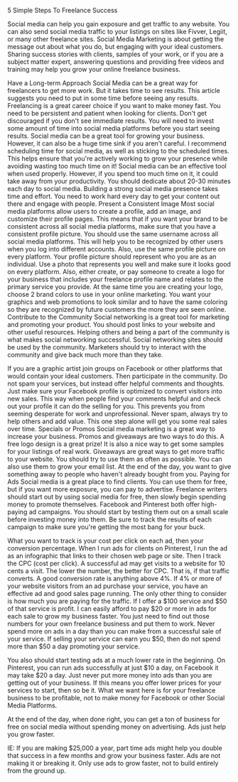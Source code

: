 5 Simple Steps To Freelance Success

Social media can help you gain exposure and get traffic to any website. You can also send social media traffic to your listings on sites like Fivver, Legiit, or many other freelance sites.
Social Media Marketing is about getting the message out about what you do, but engaging with your ideal customers. Sharing success stories with clients, samples of your work, or if you are a subject matter expert, answering questions and providing free videos and training may help you grow your online freelance business.

Have a Long-term Approach
Social Media can be a great way for freelancers to get more work. But it takes time to see results. This article suggests you need to put in some time before seeing any results.
Freelancing is a great career choice if you want to make money fast. You need to be persistent and patient when looking for clients.
Don't get discouraged if you don't see immediate results. You will need to invest some amount of time into social media platforms before you start seeing results.
Social media can be a great tool for growing your business. However, it can also be a huge time sink if you aren't careful. I recommend scheduling time for social media, as well as sticking to the scheduled times. This helps ensure that you're actively working to grow your presence while avoiding wasting too much time on it!
Social media can be an effective tool when used properly. However, if you spend too much time on it, it could take away from your productivity. You should dedicate about 20-30 minutes each day to social media.
Building a strong social media presence takes time and effort. You need to work hard every day to get your content out there and engage with people.
Present a Consistent Image
Most social media platforms allow users to create a profile, add an image, and customize their profile pages. This means that if you want your brand to be consistent across all social media platforms, make sure that you have a consistent profile picture.
You should use the same username across all social media platforms. This will help you to be recognized by other users when you log into different accounts. Also, use the same profile picture on every platform. Your profile picture should represent who you are as an individual. Use a photo that represents you well and make sure it looks good on every platform.
Also, either create, or pay someone to create a logo for your business that includes your freelance profile name and relates to the primary service you provide. At the same time you are creating your logo, choose 2 brand colors to use in your online marketing. You want your graphics and web promotions to look similar and to have the same coloring so they are recognized by future customers the more they are seen online.
Contribute to the Community
Social networking is a great tool for marketing and promoting your product. You should post links to your website and other useful resources. Helping others and being a part of the community is what makes social networking successful.
Social networking sites should be used by the community. Marketers should try to interact with the community and give back much more than they take.

If you are a graphic artist join groups on Facebook or other platforms that would contain your ideal customers. Then participate in the community. Do not spam your services, but instead offer helpful comments and thoughts. Just make sure your Facebook profile is optimized to convert visitors into new sales.
This way when people find your comments helpful and check out your profile it can do the selling for you. This prevents you from seeming desperate for work and unprofessional. Never spam, always try to help others and add value.
This one step alone will get you some real sales over time.
Specials or Promos
Social media marketing is a great way to increase your business. Promos and giveaways are two ways to do this. A free logo design is a great prize! It is also a nice way to get some samples for your listings of real work.
Giveaways are great ways to get more traffic to your website. You should try to use them as often as possible. You can also use them to grow your email list. At the end of the day, you want to give something away to people who haven't already bought from you.
Paying for Ads
Social media is a great place to find clients. You can use them for free, but if you want more exposure, you can pay to advertise. Freelance writers should start out by using social media for free, then slowly begin spending money to promote themselves.
Facebook and Pinterest both offer high-paying ad campaigns. You should start by testing them out on a small scale before investing money into them. Be sure to track the results of each campaign to make sure you're getting the most bang for your buck.

What you want to track is your cost per click on each ad, then your conversion percentage. When I run ads for clients on Pinterest, I run the ad as an infographic that links to their chosen web page or site. Then I track the CPC (cost per click). A successful ad may get visits to a website for 10 cents a visit. The lower the number, the better for CPC.
That is, if that traffic converts. A good conversion rate is anything above 4%. If 4% or more of your website visitors from an ad purchase your service, you have an effective ad and good sales page running.
The only other thing to consider is how much you are paying for the traffic.
If I offer a $100 service and $50 of that service is profit. I can easily afford to pay $20 or more in ads for each sale to grow my business faster. You just need to find out those numbers for your own freelance business and put them to work.
Never spend more on ads in a day than you can make from a successful sale of your service. If selling your service can earn you $50, then do not spend more than $50 a day promoting your service. 

You also should start testing ads at a much lower rate in the beginning. On Pinterest, you can run ads successfully at just $10 a day, on Facebook it may take $20 a day. Just never put more money into ads than you are getting out of your business. If this means you offer lower prices for your services to start, then so be it. What we want here is for your freelance business to be profitable, not to make money for Facebook or other Social Media Platforms.

At the end of the day, when done right, you can get a ton of business for free on social media without spending money on advertising. Ads just help you grow faster. 

IE: If you are making $25,000 a year, part time ads might help you double that success in a few months and grow your business faster. Ads are not making it or breaking it. Only use ads to grow faster, not to build entirely from the ground up.
